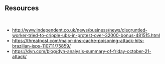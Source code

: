 ## Resources

<br>

* http://www.independent.co.uk/news/business/news/disgruntled-worker-tried-to-cripple-ubs-in-protest-over-32000-bonus-481515.html
* https://threatpost.com/major-dns-cache-poisoning-attack-hits-brazilian-isps-110711/75859/
* https://dyn.com/blog/dyn-analysis-summary-of-friday-october-21-attack/
